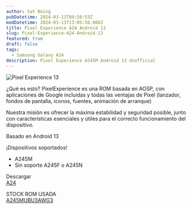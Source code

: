 ```yaml
---
author: Sat Naing
pubDatetime: 2024-03-13T04:58:53Z
modDatetime: 2024-03-13T13:05:56.066Z
title: Pixel Experience A24 Android 13
slug: Pixel-Experience-A24-Android-13
featured: true
draft: false
tags:
  - Samsung Galaxy A24
description: Pixel Experience A245M Android 13 Unofficial
---
```

![Pixel Experience 13](https://github.com/VictorVasquezZT2005/PortFolio/blob/main/public/img/pixel-experience-13.jpg)

¿Qué es esto?
PixelExperience es una ROM basada en AOSP, con aplicaciones de Google incluidas y todas las ventajas de Pixel (lanzador, fondos de pantalla, íconos, fuentes, animación de arranque)

Nuestra misión es ofrecer la máxima estabilidad y seguridad posible, junto con características esenciales y útiles para el correcto funcionamiento del dispositivo.

Basado en Android 13


¡Dispositivos soportados!
- A245M
- Sin soporte A245F o A245N

Descargar
<br>
<a href="https://github.com/VictorVasquezZT2005/PIXEL-EXPERIENCE-A245M/releases/tag/PIXEL-EXPERIENSE-13-A245M">A24</a>

STOCK ROM USADA
<br>
<a href="https://samfw.com/firmware/SM-A245M/ZTO/A245MUBU3AWG3">A245MUBU3AWG3</a>